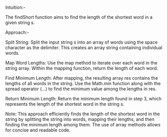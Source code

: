 Intuition:-

The findShort function aims to find the length of the shortest word in a given string s.

Approach:-

Split String:
Split the input string s into an array of words using the space character as the delimiter. This creates an array string containing individual words.

Map Word Lengths:
Use the map method to iterate over each word in the string array.
Within the mapping function, return the length of each word.

Find Minimum Length:
After mapping, the resulting array res contains the lengths of all words in the string.
Use the Math.min function along with the spread operator (...) to find the minimum value among the lengths in res.

Return Minimum Length:
Return the minimum length found in step 3, which represents the length of the shortest word in the string s.

Note: This approach efficiently finds the length of the shortest word in the string by splitting the string into words, mapping their lengths, and then finding the minimum length among them. 
The use of array methods allows for concise and readable code.
